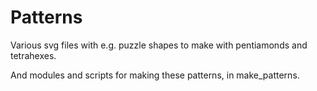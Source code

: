 Patterns
========

Various svg files with e.g. puzzle shapes to make with pentiamonds and tetrahexes.

And modules and scripts for making these patterns, in make_patterns.
